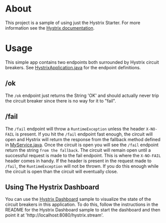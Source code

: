 # About
This project is a sample of using just the Hystrix Starter.  For more information see the
[Hystrix documentation](http://cloud.spring.io/spring-cloud-static/spring-cloud.html#_circuit_breaker_hystrix_clients).

# Usage
This simple app contains two endpoints both surrounded by Hystrix circuit breakers.
See [HystrixApplication.java](https://github.com/spring-cloud-samples/tests/blob/master/hystrix/src/main/java/demo/HystrixApplication.java) for
the endpoint definitions.

## /ok
The `/ok` endpoint just returns the String 'OK' and should actually never trip the circuit breaker since there is no
way for it to "fail".

## /fail
The `/fail` endpoint will throw a `RuntimeException` unless the header `X-NO-FAIL` is present.  If you hit the
`/fail` endpoint fast enough, the circuit will open and Hystrix will return the response from the fallback method
defined in [MyService.java](https://github.com/spring-cloud-samples/tests/blob/master/hystrix/src/main/java/demo/MyService.java#L28).
Once the circuit is open you will see the `/fail` endpoint return the string `from the fallback`.  The circuit will remain
open until a successful request is made to the fail endpoint.  This is where the `X-NO-FAIL` header comes in handy.  If
the header is present in the request made to `/fail`, the `RuntimeException` will not be thrown.  If you do this enough
while the circuit is open than the circuit will eventually close.

## Using The Hystrix Dashboard
You can use the [Hystrix Dashboard](https://github.com/spring-cloud-samples/hystrix-dashboard) sample to visualize
the state of the circuit breakers in this application.  To do this, follow the instructions in the README for the
Hystrix Dashboard sample to start the dashboard and then point it at 'http://localhost:8080/hystrix.stream'.
